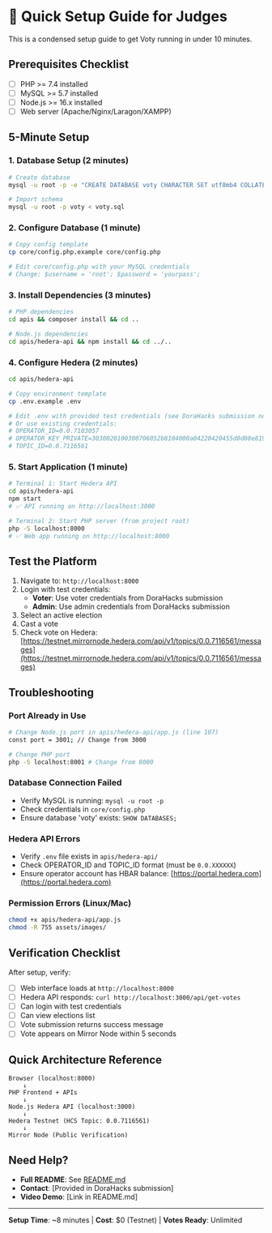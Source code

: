 # 🚀 Quick Setup Guide for Judges

This is a condensed setup guide to get Voty running in under 10 minutes.

## Prerequisites Checklist

- [ ] PHP >= 7.4 installed
- [ ] MySQL >= 5.7 installed
- [ ] Node.js >= 16.x installed
- [ ] Web server (Apache/Nginx/Laragon/XAMPP)

## 5-Minute Setup

### 1. Database Setup (2 minutes)

```bash
# Create database
mysql -u root -p -e "CREATE DATABASE voty CHARACTER SET utf8mb4 COLLATE utf8mb4_unicode_ci;"

# Import schema
mysql -u root -p voty < voty.sql
```

### 2. Configure Database (1 minute)

```bash
# Copy config template
cp core/config.php.example core/config.php

# Edit core/config.php with your MySQL credentials
# Change: $username = 'root'; $password = 'yourpass';
```

### 3. Install Dependencies (3 minutes)

```bash
# PHP dependencies
cd apis && composer install && cd ..

# Node.js dependencies
cd apis/hedera-api && npm install && cd ../..
```

### 4. Configure Hedera (2 minutes)

```bash
cd apis/hedera-api

# Copy environment template
cp .env.example .env

# Edit .env with provided test credentials (see DoraHacks submission notes)
# Or use existing credentials:
# OPERATOR_ID=0.0.7103057
# OPERATOR_KEY_PRIVATE=3030020100300706052b8104000a04220420455d0d08e819e71b576a74a54bb7bae9727f1ab768fb12ce00f54946dda193c3
# TOPIC_ID=0.0.7116561
```

### 5. Start Application (1 minute)

```bash
# Terminal 1: Start Hedera API
cd apis/hedera-api
npm start
# ✅ API running on http://localhost:3000

# Terminal 2: Start PHP server (from project root)
php -S localhost:8000
# ✅ Web app running on http://localhost:8000
```

## Test the Platform

1. Navigate to: `http://localhost:8000`
2. Login with test credentials:
   - **Voter**: Use voter credentials from DoraHacks submission
   - **Admin**: Use admin credentials from DoraHacks submission
3. Select an active election
4. Cast a vote
5. Check vote on Hedera: [https://testnet.mirrornode.hedera.com/api/v1/topics/0.0.7116561/messages](https://testnet.mirrornode.hedera.com/api/v1/topics/0.0.7116561/messages)

## Troubleshooting

### Port Already in Use
```bash
# Change Node.js port in apis/hedera-api/app.js (line 107)
const port = 3001; // Change from 3000

# Change PHP port
php -S localhost:8001 # Change from 8000
```

### Database Connection Failed
- Verify MySQL is running: `mysql -u root -p`
- Check credentials in `core/config.php`
- Ensure database 'voty' exists: `SHOW DATABASES;`

### Hedera API Errors
- Verify `.env` file exists in `apis/hedera-api/`
- Check OPERATOR_ID and TOPIC_ID format (must be `0.0.XXXXXX`)
- Ensure operator account has HBAR balance: [https://portal.hedera.com](https://portal.hedera.com)

### Permission Errors (Linux/Mac)
```bash
chmod +x apis/hedera-api/app.js
chmod -R 755 assets/images/
```

## Verification Checklist

After setup, verify:

- [ ] Web interface loads at `http://localhost:8000`
- [ ] Hedera API responds: `curl http://localhost:3000/api/get-votes`
- [ ] Can login with test credentials
- [ ] Can view elections list
- [ ] Vote submission returns success message
- [ ] Vote appears on Mirror Node within 5 seconds

## Quick Architecture Reference

```
Browser (localhost:8000)
    ↓
PHP Frontend + APIs
    ↓
Node.js Hedera API (localhost:3000)
    ↓
Hedera Testnet (HCS Topic: 0.0.7116561)
    ↓
Mirror Node (Public Verification)
```

## Need Help?

- **Full README**: See [README.md](README.md)
- **Contact**: [Provided in DoraHacks submission]
- **Video Demo**: [Link in README.md]

---

**Setup Time**: ~8 minutes | **Cost**: $0 (Testnet) | **Votes Ready**: Unlimited
